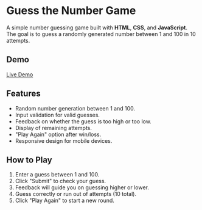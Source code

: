 # Guess the Number Game

A simple number guessing game built with **HTML**, **CSS**, and **JavaScript**. The goal is to guess a randomly generated number between 1 and 100 in 10 attempts.

## Demo

[Live Demo]()

## Features

- Random number generation between 1 and 100.
- Input validation for valid guesses.
- Feedback on whether the guess is too high or too low.
- Display of remaining attempts.
- "Play Again" option after win/loss.
- Responsive design for mobile devices.

## How to Play

1. Enter a guess between 1 and 100.
2. Click "Submit" to check your guess.
3. Feedback will guide you on guessing higher or lower.
4. Guess correctly or run out of attempts (10 total).
5. Click "Play Again" to start a new round.


